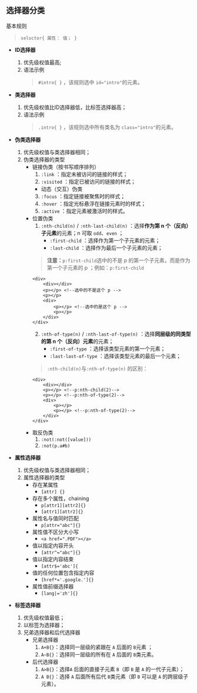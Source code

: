 ﻿## 选择器分类
基本规则
>`seloctor{
        属性： 值；
    }`

* **ID选择器**
    1. 优先级权值最高;
    2. 语法示例
        >`#intro{ }` ，该规则选中 `id="intro"`的元素。
* **类选择器**
    1. 优先级权值比ID选择器低，比标签选择器高；
    2. 语法示例
        >`.intro{ }` ，该规则选中所有类名为 `class="intro"`的元素。

* **伪类选择器**
    1. 优先级权值与类选择器相同；
    2. 伪类选择器的类型
        * 链接伪类（按书写顺序排列）
            1. `:link` ：指定未被访问的链接的样式；
            2. `:visited` ：指定已被访问的链接的样式；
            * 动态（交互）伪类
            3. `:focus` ：指定链接被聚焦时的样式；
            4. `:hover` ：指定光标悬浮在链接元素时的样式；
            5. `:active` ：指定元素被激活时的样式。
        * 位置伪类
            1. `:nth-child(n)` / `:nth-last-child(n)` ：选择**作为第 n 个（反向）子元素**的元素；n 可取 `odd`、`even` ；
                * `:first-child` ：选择作为第一个子元素的元素；
                * `:last-child` ：选择作为最后一个子元素的元素；
            >**注意：**`p:first-child`选中的不是 p 的第一个子元素，而是作为第一个子元素的 p ；例如：`p:first-child`
            ```
            <div>
                <div></div>
                <p></p> <!--选中的不是这个 p -->
                <p></p>
                <div>
                    <p></p> <!--选中的是这个 p -->
                    <p></p>
                </div>
            </div> 
            ```     
            2. `:nth-of-type(n)` / `:nth-last-of-type(n)` ：选择**同层级的同类型的第 n 个（反向）元素**的元素；  
                * `:first-of-type` ：选择该类型元素的第一个元素；
                * `:last-last-of-type` ：选择该类型元素的最后一个元素；  
            >`:nth-child(n)`与`:nth-of-type(n)` 的区别：
            ```
            <div>  
                <div></div>
                <p></p> <!--p:nth-child(2)-->
                <p></p> <!--p:nth-of-type(2)-->
                <div>
                    <p></p> 
                    <p></p> <!--p:nth-of-type(2)-->
                </div>
            </div> 
            ```     
        * 取反伪类
            1. `:not(:not([value]))`
            2. `:not(p.a#b)`
* **属性选择器**
    1. 优先级权值与类选择器相同；
    2. 属性选择器的类型
        * 存在某属性
            * `[attr] {}`
        * 存在多个属性，chaining
            * `p[attr1][attr2]{}`
            * `[attr1][attr2]{}`
        * 属性名与值同时匹配
            * `p[attr="abc"]{}`
        * 属性值不区分大小写
            * `<a href=".PDF"></a>`
        * 值以指定内容开头
            * `[attr^="abc"]{}` 
        * 值以指定内容结束
            * `[attr$='abc']{`
        * 值的任何位置包含指定内容
            * `[href*='.google.']{}`
        * 属性值前缀选择器
            * `[lang|='zh']{}`
* **标签选择器**
    1. 优先级权值最低；
    2. 以标签为选择器；
    3. 兄弟选择器和后代选择器
        * 兄弟选择器
            1. `A+B{}`：选择同一层级的紧跟在 `A` 后面的 `B`元素 ；
            2. `A~B{}`：选择同一层级的所有在 `A` 后面的 `B`类元素。
        * 后代选择器
            1. `A>B{}`：选择`A` 后面的直接子元素 `B`（即 `B` 是 `A` 的一代子元素）；
            2. `A B{}`：选择 `A` 后面所有后代 `B`类元素（即 `B` 可以是 `A` 的跨层级子元素）。
        


